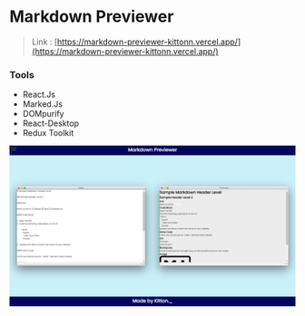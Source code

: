 # Markdown Previewer

> Link : [https://markdown-previewer-kittonn.vercel.app/](https://markdown-previewer-kittonn.vercel.app/)

### Tools
* React.Js
* Marked.Js
* DOMpurify
* React-Desktop
* Redux Toolkit

![markdown-preview](./public/asset/markdown-preview.png)
